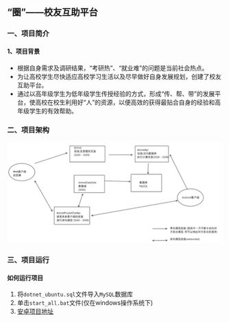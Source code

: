 ## “圈”——校友互助平台
### 一、项目简介

#### 1、项目背景
- 根据自身需求及调研结果，“考研热”、“就业难”的问题是当前社会热点。
- 为让高校学生尽快适应高校学习生活以及尽早做好自身发展规划，创建了校友互助平台。
- 通过以高年级学生为低年级学生传授经验的方式，形成“传、帮、带”的发展平台，使高校在校生利用好“人”的资源，以便高效的获得最贴合自身的经验和高年级学生的有效帮助。

### 二、项目架构

![架构图](ReadmeImages/Frame.png)

### 三、项目运行

#### 如何运行项目
1. 将`dotnet_ubuntu.sql`文件导入`MySQL`数据库
2. 单击`start_all.bat`文件(仅在windows操作系统下)
3. [安卓项目地址](https://gitee.com/ryankamanri/android-final-works)